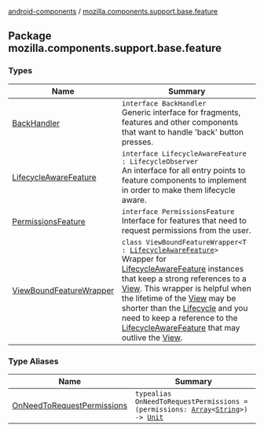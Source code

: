 [android-components](../index.md) / [mozilla.components.support.base.feature](./index.md)

## Package mozilla.components.support.base.feature

### Types

| Name | Summary |
|---|---|
| [BackHandler](-back-handler/index.md) | `interface BackHandler`<br>Generic interface for fragments, features and other components that want to handle 'back' button presses. |
| [LifecycleAwareFeature](-lifecycle-aware-feature/index.md) | `interface LifecycleAwareFeature : LifecycleObserver`<br>An interface for all entry points to feature components to implement in order to make them lifecycle aware. |
| [PermissionsFeature](-permissions-feature/index.md) | `interface PermissionsFeature`<br>Interface for features that need to request permissions from the user. |
| [ViewBoundFeatureWrapper](-view-bound-feature-wrapper/index.md) | `class ViewBoundFeatureWrapper<T : `[`LifecycleAwareFeature`](-lifecycle-aware-feature/index.md)`>`<br>Wrapper for [LifecycleAwareFeature](-lifecycle-aware-feature/index.md) instances that keep a strong references to a [View](#). This wrapper is helpful when the lifetime of the [View](#) may be shorter than the [Lifecycle](#) and you need to keep a reference to the [LifecycleAwareFeature](-lifecycle-aware-feature/index.md) that may outlive the [View](#). |

### Type Aliases

| Name | Summary |
|---|---|
| [OnNeedToRequestPermissions](-on-need-to-request-permissions.md) | `typealias OnNeedToRequestPermissions = (permissions: `[`Array`](https://kotlinlang.org/api/latest/jvm/stdlib/kotlin/-array/index.html)`<`[`String`](https://kotlinlang.org/api/latest/jvm/stdlib/kotlin/-string/index.html)`>) -> `[`Unit`](https://kotlinlang.org/api/latest/jvm/stdlib/kotlin/-unit/index.html) |
